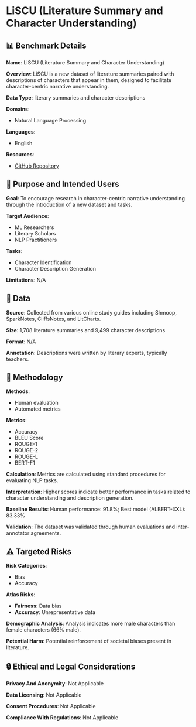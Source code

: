 # LiSCU (Literature Summary and Character Understanding)

## 📊 Benchmark Details

**Name**: LiSCU (Literature Summary and Character Understanding)

**Overview**: LiSCU is a new dataset of literature summaries paired with descriptions of characters that appear in them, designed to facilitate character-centric narrative understanding.

**Data Type**: literary summaries and character descriptions

**Domains**:
- Natural Language Processing

**Languages**:
- English

**Resources**:
- [GitHub Repository](https://github.com/fabrahman/char-centric-story)

## 🎯 Purpose and Intended Users

**Goal**: To encourage research in character-centric narrative understanding through the introduction of a new dataset and tasks.

**Target Audience**:
- ML Researchers
- Literary Scholars
- NLP Practitioners

**Tasks**:
- Character Identification
- Character Description Generation

**Limitations**: N/A

## 💾 Data

**Source**: Collected from various online study guides including Shmoop, SparkNotes, CliffsNotes, and LitCharts.

**Size**: 1,708 literature summaries and 9,499 character descriptions

**Format**: N/A

**Annotation**: Descriptions were written by literary experts, typically teachers.

## 🔬 Methodology

**Methods**:
- Human evaluation
- Automated metrics

**Metrics**:
- Accuracy
- BLEU Score
- ROUGE-1
- ROUGE-2
- ROUGE-L
- BERT-F1

**Calculation**: Metrics are calculated using standard procedures for evaluating NLP tasks.

**Interpretation**: Higher scores indicate better performance in tasks related to character understanding and description generation.

**Baseline Results**: Human performance: 91.8%; Best model (ALBERT-XXL): 83.33%

**Validation**: The dataset was validated through human evaluations and inter-annotator agreements.

## ⚠️ Targeted Risks

**Risk Categories**:
- Bias
- Accuracy

**Atlas Risks**:
- **Fairness**: Data bias
- **Accuracy**: Unrepresentative data

**Demographic Analysis**: Analysis indicates more male characters than female characters (66% male).

**Potential Harm**: Potential reinforcement of societal biases present in literature.

## 🔒 Ethical and Legal Considerations

**Privacy And Anonymity**: Not Applicable

**Data Licensing**: Not Applicable

**Consent Procedures**: Not Applicable

**Compliance With Regulations**: Not Applicable
